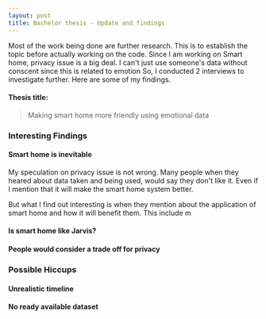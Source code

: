 ```yaml
---
layout: post
title: Bachelor thesis - Update and findings
---
```


Most of the work being done are further research. This is to establish the topic before actually working on the code. Since I am working on Smart home, privacy issue is a big deal. I can't just use someone's data without conscent since this is related to emotion So, I conducted 2 interviews to investigate further. Here are some of my findings.

#### Thesis title:
> Making smart home more friendly using emotional data

### Interesting Findings

#### Smart home is inevitable

My speculation on privacy issue is not wrong. Many people when they heared about data taken and being used, would say they don't like it. Even if I mention that it will make the smart home system better. 

But what I find out interesting is when they mention about the application of smart home and how it will benefit them. This include m

#### Is smart home like Jarvis?

#### People would consider a trade off for privacy


### Possible Hiccups

#### Unrealistic timeline

#### No ready available dataset
